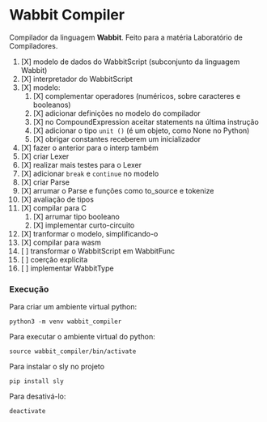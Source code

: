 # Wabbit Compiler

Compilador da linguagem **Wabbit**. Feito para a matéria Laboratório de Compiladores.

1. [X] modelo de dados do WabbitScript (subconjunto da linguagem Wabbit)
1. [X] interpretador do WabbitScript
1. [X] modelo:
    1. [X] complementar operadores (numéricos, sobre caracteres e booleanos)
    1. [X] adicionar definições no modelo do compilador
    1. [X] no CompoundExpression aceitar statements na última instrução
    1. [X] adicionar o tipo `unit ()` (é um objeto, como None no Python)
    1. [X] obrigar constantes receberem um inicializador
1. [X] fazer o anterior para o interp também
1. [X] criar Lexer
1. [X] realizar mais testes para o Lexer
1. [X] adicionar `break` e `continue` no modelo
1. [X] criar Parse
1. [X] arrumar o Parse e funções como to_source e tokenize
1. [X] avaliação de tipos
1. [X] compilar para C
    1. [X] arrumar tipo booleano
    1. [X] implementar curto-circuito
1. [X] tranformar o modelo, simplificando-o
1. [X] compilar para wasm
1. [ ] transformar o WabbitScript em WabbitFunc
1. [ ] coerção explícita
1. [ ] implementar WabbitType

### Execução

Para criar um ambiente virtual python:
```
python3 -m venv wabbit_compiler
```

Para executar o ambiente virtual do python:
```
source wabbit_compiler/bin/activate
```

Para instalar o sly no projeto
```
pip install sly
```

Para desativá-lo:
```
deactivate
```